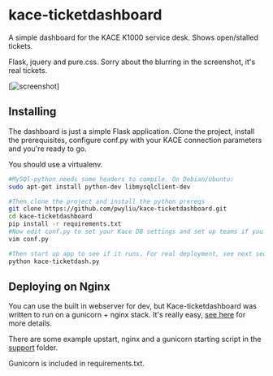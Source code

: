 # kace-ticketdashboard
A simple dashboard for the KACE K1000 service desk. Shows open/stalled tickets.

Flask, jquery and pure.css. Sorry about the blurring in the screenshot, it's real tickets.

[![screenshot](https://github.com/pwyliu/kace-ticketdashboard/master/support/screenshot.png)]

## Installing
The dashboard is just a simple Flask application. Clone the project, install
the prerequisites, configure conf.py with your KACE connection parameters and
you're ready to go.

You should use a virtualenv.

```bash
#MySQl-python needs some headers to compile. On Debian/Ubuntu:
sudo apt-get install python-dev libmysqlclient-dev

#Then clone the project and install the python prereqs
git clone https://github.com/pwyliu/kace-ticketdashboard.git
cd kace-ticketdashboard
pip install -r requirements.txt
#Now edit conf.py to set your Kace DB settings and set up teams if you want to use them
vim conf.py

#Then start up app to see if it runs. For real deployment, see next section.
python kace-ticketdash.py
```

## Deploying on Nginx
You can use the built in webserver for dev, but Kace-ticketdashboard was written
to run on a gunicorn + nginx stack. It's really easy, [see here](http://flask.pocoo.org/docs/deploying/wsgi-standalone/) for more details.

There are some example upstart, nginx and a gunicorn starting script in the
[support](https://github.com/pwyliu/kace-ticketdashboard/tree/master/support) folder.

Gunicorn is included in requirements.txt.

